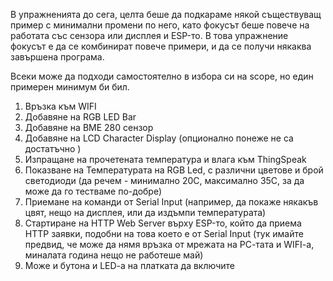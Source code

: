 В упражненията до сега, целта беше да подкараме някой съществуващ пример с минимални промени по него, като фокусът беше повече на 
работата със сензора или дисплея и ESP-то. В това упражнение фокусът е да се комбинират повече примери, и да се получи някаква 
завършена програма.

Всеки може да подходи самостоятелно в избора си на scope, но един примерен минимум би бил.

1. Връзка към WIFI
2. Добавяне на RGB LED Bar
3. Добавяне на BME 280 сензор
4. Добавяне на LCD Character Display (опционално понеже не са достатъчно )
5. Изпращане на прочетената температура и влага към ThingSpeak
6. Показване на Температурата на RGB Led, с различни цветове и брой светодиоди (да речем - минимално 20С, максимално 35С, за да може да го тестваме по-добре)
7. Приемане на команди от Serial Input (например, да покаже някакъв цвят, нещо на дисплея, или да издъмпи температурата)
8. Стартиране на HTTP Web Server върху ESP-то, който да приема HTTP заявки, подобни на това което е от Serial Input
  (тук имайте предвид, че може да нямя връзка от мрежата на РС-тата и WIFI-a, миналата година нещо не работеше май)
9. Може и бутона и LED-a на платката да включите
